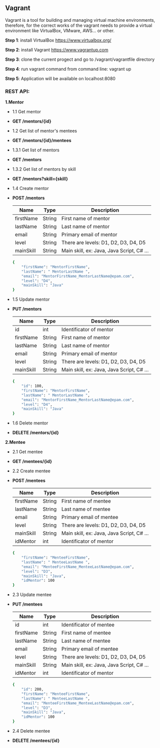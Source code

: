 Vagrant
-----------------------
Vagrant is a tool for building and managing virtual machine environments, therefore, for the correct works of the vagrant needs to provide a virtual environment like VirtualBox, VMware, AWS... or other.  

**Step 1**: install VirtualBox https://www.virtualbox.org/

**Step 2**: install Vagrant https://www.vagrantup.com

**Step 3**: clone the current progect and go to <project>/vagrant/vagrantfile directory

**Step 4**: run vagrant command from command line: vagrant up

**Step 5**: Application will be available on localhost:8080

### REST API:

**1.Mentor**
- 1.1 Get mentor
 - **GET /mentors/{id}** 

- 1.2 Get list of mentor's mentees
 - **GET /mentors/{id}/mentees** 
 
- 1.3.1 Get list of mentors
 - **GET /mentors**
 
- 1.3.2 Get list of mentors by skill
 - **GET /mentors?skill={skill}**
 
- 1.4 Create mentor
 - **POST /mentors** 

   | Name | Type | Description |
   | ---- | ---- | ----------- |
   | firstName | String | First name of mentor |
   | lastName | String | Last name of mentor |
   | email | String | Primary email of mentor |
   | level | String | There are levels: D1, D2, D3, D4, D5 |
   | mainSkill | String | Main skill, ex: Java, Java Script, C# … |
     
     ```sh
     {
         "firstName": "MentorFirstName",
         "lastName": " MentorLastName ",
         "email": "MentorFirstName_MentorLastName@epam.com",
         "level": "D4",
         "mainSkill": "Java"
     }
     ```

- 1.5 Update mentor
 - **PUT /mentors** 

   | Name | Type | Description |
   | ---- | ---- | ----------- |
   | id | int | Identificator of mentor |
   | firstName | String | First name of mentor |
   | lastName | String | Last name of mentor |
   | email | String | Primary email of mentor |
   | level | String | There are levels: D1, D2, D3, D4, D5 |
   | mainSkill | String | Main skill, ex: Java, Java Script, C# … |
     
     ```sh
     {
         "id": 100,
         "firstName": "MentorFirstName",
         "lastName": " MentorLastName ",
         "email": "MentorFirstName_MentorLastName@epam.com",
         "level": "D4",
         "mainSkill": "Java"
     }
     ```
 
- 1.6 Delete mentor
 - **DELETE /mentors/{id}** 

**2.Mentee**
- 2.1 Get mentee
 - **GET /mentees/{id}** 
 
- 2.2 Create mentee
 - **POST /mentees** 
 
   | Name | Type | Description |
   | ---- | ---- | ----------- |
   | firstName | String | First name of mentee |
   | lastName | String | Last name of mentee |
   | email | String | Primary email of mentee |
   | level | String | There are levels: D1, D2, D3, D4, D5 |
   | mainSkill | String | Main skill, ex: Java, Java Script, C# … |
   | idMentor | int | Identificator of mentor |
     
     ```sh
     {
         "firstName": "MenteeFirstName",
         "lastName": " MenteeLastName ",
         "email": "MenteeFirstName_MenteeLastName@epam.com",
         "level": "D3",
         "mainSkill": "Java",
         "idMentor": 100
     }
     ```

- 2.3 Update mentee
 - **PUT /mentees** 
 
   | Name | Type | Description |
   | ---- | ---- | ----------- |
   | id | int | Identificator of mentee |
   | firstName | String | First name of mentee |
   | lastName | String | Last name of mentee |
   | email | String | Primary email of mentee |
   | level | String | There are levels: D1, D2, D3, D4, D5 |
   | mainSkill | String | Main skill, ex: Java, Java Script, C# … |
   | idMentor | int | Identificator of mentor |
     
     ```sh
     {
         "id": 200,
         "firstName": "MenteeFirstName",
         "lastName": " MenteeLastName ",
         "email": "MenteeFirstName_MenteeLastName@epam.com",
         "level": "D3",
         "mainSkill": "Java",
         "idMentor": 100
     }
     ```
 
- 2.4 Delete mentee
 - **DELETE /mentees/{id}** 


